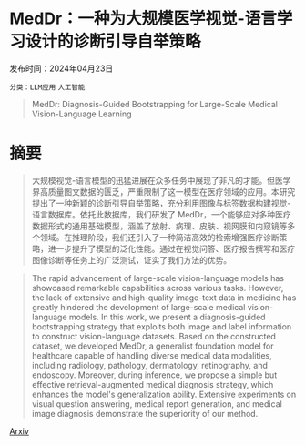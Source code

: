 # MedDr：一种为大规模医学视觉-语言学习设计的诊断引导自举策略

发布时间：2024年04月23日

`分类：LLM应用` `人工智能`

> MedDr: Diagnosis-Guided Bootstrapping for Large-Scale Medical Vision-Language Learning

# 摘要

> 大规模视觉-语言模型的迅猛进展在众多任务中展现了非凡的才能。但医学界高质量图文数据的匮乏，严重限制了这一模型在医疗领域的应用。本研究提出了一种新颖的诊断引导自举策略，充分利用图像与标签数据构建视觉-语言数据库。依托此数据库，我们研发了 MedDr，一个能够应对多种医疗数据形式的通用基础模型，涵盖了放射、病理、皮肤、视网膜和内窥镜等多个领域。在推理阶段，我们还引入了一种简洁高效的检索增强医疗诊断策略，进一步提升了模型的泛化性能。通过在视觉问答、医疗报告撰写和医疗图像诊断等任务上的广泛测试，证实了我们方法的优势。

> The rapid advancement of large-scale vision-language models has showcased remarkable capabilities across various tasks. However, the lack of extensive and high-quality image-text data in medicine has greatly hindered the development of large-scale medical vision-language models. In this work, we present a diagnosis-guided bootstrapping strategy that exploits both image and label information to construct vision-language datasets. Based on the constructed dataset, we developed MedDr, a generalist foundation model for healthcare capable of handling diverse medical data modalities, including radiology, pathology, dermatology, retinography, and endoscopy. Moreover, during inference, we propose a simple but effective retrieval-augmented medical diagnosis strategy, which enhances the model's generalization ability. Extensive experiments on visual question answering, medical report generation, and medical image diagnosis demonstrate the superiority of our method.

[Arxiv](https://arxiv.org/abs/2404.15127)